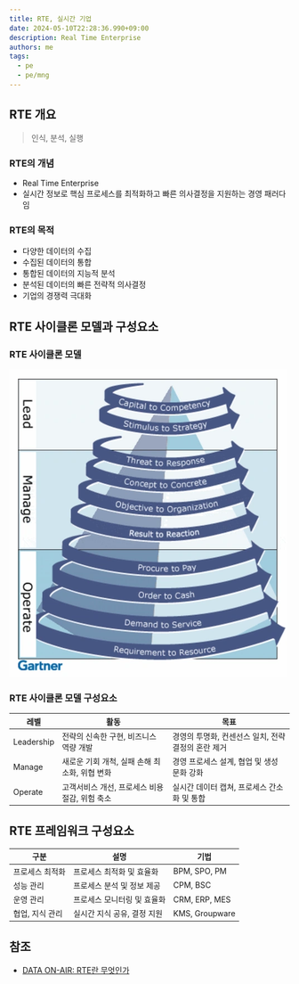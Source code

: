 ```yaml
---
title: RTE, 실시간 기업
date: 2024-05-10T22:28:36.990+09:00
description: Real Time Enterprise
authors: me
tags:
  - pe
  - pe/mng
---
```


## RTE 개요

> 인식, 분석, 실행

### RTE의 개념

- Real Time Enterprise
- 실시간 정보로 핵심 프로세스를 최적화하고 빠른 의사결정을 지원하는 경영 패러다임

### RTE의 목적

- 다양한 데이터의 수집
- 수집된 데이터의 통합
- 통합된 데이터의 지능적 분석
- 분석된 데이터의 빠른 전략적 의사결정
- 기업의 경쟁력 극대화

## RTE 사이클론 모델과 구성요소

### RTE 사이클론 모델

![RTE](/img/pe/cyclone-model.webp)

### RTE 사이클론 모델 구성요소

| 레벨       | 활동                                           | 목표                                                |
| ---------- | ---------------------------------------------- | --------------------------------------------------- |
| Leadership | 전략의 신속한 구현, 비즈니스 역량 개발         | 경영의 투명화, 컨센선스 일치, 전략 결정의 혼란 제거 |
| Manage     | 새로운 기회 개척, 실패 손해 최소화, 위협 변화  | 경영 프로세스 설계, 협업 및 생성 문화 강화          |
| Operate    | 고객서비스 개선, 프로세스 비용 절감, 위험 축소 | 실시간 데이터 캡쳐, 프로세스 간소화 및 통합         |

## RTE 프레임워크 구성요소

| 구분            | 설명                        | 기법           |
| --------------- | --------------------------- | -------------- |
| 프로세스 최적화 | 프로세스 최적화 및 효율화   | BPM, SPO, PM   |
| 성능 관리       | 프로세스 분석 및 정보 제공  | CPM, BSC       |
| 운영 관리       | 프로세스 모니터링 및 효율화 | CRM, ERP, MES  |
| 협업, 지식 관리 | 실시간 지식 공유, 결정 지원 | KMS, Groupware |

## 참조

- [DATA ON-AIR: RTE란 무엇인가](https://dataonair.or.kr/db-tech-reference/d-lounge/report/?mod=document&uid=239617)
